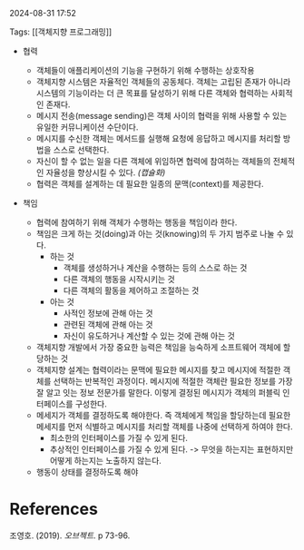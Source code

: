 
2024-08-31 17:52

Tags: [[객체지향 프로그래밍]]


- 협력
	- 객체들이 애플리케이션의 기능을 구현하기 위해 수행하는 상호작용
	- 객체지향 시스템은 자율적인 객체들의 공동체다. 객체는 고립된 존재가 아니라 시스템의 기능이라는 더 큰 목표를 달성하기 위해 다른 객체와 협력하는 사회적인 존재다.
	- 메시지 전송(message sending)은 객체 사이의 협력을 위해 사용할 수 있는 유일한 커뮤니케이션 수단이다.
	- 메시지를 수신한 객체는 메서드를 실행해 요청에 응답하고 메시지를 처리할 방법을 스스로 선택한다.
	- 자신이 할 수 없는 일을 다른 객체에 위임하면 협력에 참여하는 객체들의 전체적인 자율성을 향상시킬 수 있다. *(캡슐화)*
	- 협력은 객체를 설계하는 데 필요한 일종의 문맥(context)를 제공한다.

- 책임 
	- 협력에 참여하기 위해 객체가 수행하는 행동을 책임이라 한다.
	- 책임은 크게 하는 것(doing)과 아는 것(knowing)의 두 가지 범주로 나눌 수 있다.
		- 하는 것
			- 객체를 생성하거나 계산을 수행하는 등의 스스로 하는 것
			- 다른 객체의 행동을 시작시키는 것
			- 다른 객체의 활동을 제어하고 조절하는 것
		- 아는 것
			- 사적인 정보에 관해 아는 것
			- 관련된 객체에 관해 아는 것
			- 자신이 유도하거나 계산할 수 있는 것에 관해 아는 것
	- 객체지향 개발에서 가장 중요한 능력은 책임을 능숙하게 소프트웨어 객체에 할당하는 것
	- 객체지향 설계는 협력이라는 문맥에 필요한 메시지를 찾고 메시지에 적절한 객체를 선택하는 반복적인 과정이다. 메시지에 적절한 객체란 필요한 정보를 가장 잘 알고 잇는 정보 전문가를 말한다. 이렇게 결정된 메시지가 객체의 퍼블릭 인터페이스를 구성한다.
	- 메세지가 객체를 결정하도록 해야한다. 즉 객체에게 책임을 할당하는데 필요한 메세지를 먼저 식별하고 메시지를 처리할 객체를 나중에 선택하게 하여야 한다.
		- 최소한의 인터페이스를 가질 수 있게 된다.
		- 추상적인 인터페이스를 가질 수 있게 된다. -> 무엇을 하는지는 표현하지만 어떻게 하는지는 노출하지 않는다.
	- 행동이 상태를 결정하도록 해야


# References

조영호. (2019). *오브젝트*. p 73-96.